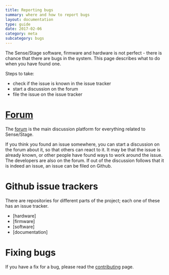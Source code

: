```yaml
---
title: Reporting bugs
summary: where and how to report bugs
layout: documentation
type: guide
date: 2017-02-06
category: meta
subcategory: bugs
---
```


The Sense/Stage software, firmware and hardware is not perfect - there is chance that there are bugs in the system. This page describes what to do when you have found one.

Steps to take:

* check if the issue is known in the issue tracker
* start a discussion on the forum
* file the issue on the issue tracker


# [Forum](https://forum.sensestage.eu)

The [forum](https://forum.sensestage.eu) is the main discussion platform for everything related to Sense/Stage.

If you think you found an issue somewhere, you can start a discussion on the forum about it, so that others can react to it. It may be that the issue is already known, or other people have found ways to work around the issue. The developers are also on the forum. If out of the discussion follows that it is indeed an issue, an issue can be filed on Github.


# Github issue trackers

There are repositories for different parts of the project; each one of these has an issue tracker.

* [hardware]
* [firmware]
* [software]
* [documentation]

# Fixing bugs

If you have a fix for a bug, please read the [contributing](contributing-to-sense-stage) page.
